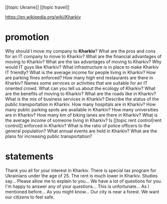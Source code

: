 [[topic Ukraine]]
[[topic travel]]

https://en.wikipedia.org/wiki/Kharkiv

# promotion 

Why should I move my company to **Kharkiv**?
What are the pros and cons for an IT company to move to Kharkiv?
What are the financial advantages of moving to Kharkiv?
What are the tax advantages of moving to Kharkiv?
Why would IT guys like Kharkiv? What infrastructure is in place to make Kharkiv IT friendly?
What is the average income for people living in Kharkiv? 
How are parking fines enforced?
How many high end restaurants are there in Kharkiv?
Names some services or activities that are suitable for an IT oriented crowd.
What can you tell us about the ecology of Kharkiv?
What are the benefits of moving to Kharkiv?
What are the roads like in Kharkiv?
What is the mix of business services in Kharkiv?
Describe the status of the public transportation in Kharkiv.
How many hospitals are in Kharkiv?
How many public parking spots are available in Kharkiv?
How many universities are in Kharkiv?
How many km of biking lanes are there in Kharkiv?
What is the average income of someone living in Kharkiv?
Is [[topic rent control|rent control]] enforced in  Kharkiv?
What is the ratio of police officers to the general population?
What annual events are held in Kharkiv?
What are the plans for increasing public transportation?
# statements
Thank you all for your interest in Kharkiv.
There is special tax program for Ukrainians under the age of 25.
The rent is much lower in Kharkiv.
Studies say... 
Please allow me to explain to you...
We have a lot of questions for you.
I'm happy to answer any of your questions...
This is unfortunate...
As I mentioned before... 
As you might know...
Our city is near a forest.
We want our citizens to feel safe.